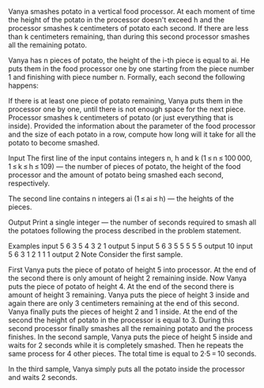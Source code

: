Vanya smashes potato in a vertical food processor. At each moment of time the height of the potato in the processor doesn't exceed h and the processor smashes k centimeters of potato each second. If there are less than k centimeters remaining, than during this second processor smashes all the remaining potato.

Vanya has n pieces of potato, the height of the i-th piece is equal to ai. He puts them in the food processor one by one starting from the piece number 1 and finishing with piece number n. Formally, each second the following happens:

If there is at least one piece of potato remaining, Vanya puts them in the processor one by one, until there is not enough space for the next piece.
Processor smashes k centimeters of potato (or just everything that is inside).
Provided the information about the parameter of the food processor and the size of each potato in a row, compute how long will it take for all the potato to become smashed.

Input
The first line of the input contains integers n, h and k (1 ≤ n ≤ 100 000, 1 ≤ k ≤ h ≤ 109) — the number of pieces of potato, the height of the food processor and the amount of potato being smashed each second, respectively.

The second line contains n integers ai (1 ≤ ai ≤ h) — the heights of the pieces.

Output
Print a single integer — the number of seconds required to smash all the potatoes following the process described in the problem statement.

Examples
input
5 6 3
5 4 3 2 1
output
5
input
5 6 3
5 5 5 5 5
output
10
input
5 6 3
1 2 1 1 1
output
2
Note
Consider the first sample.

First Vanya puts the piece of potato of height 5 into processor. At the end of the second there is only amount of height 2 remaining inside.
Now Vanya puts the piece of potato of height 4. At the end of the second there is amount of height 3 remaining.
Vanya puts the piece of height 3 inside and again there are only 3 centimeters remaining at the end of this second.
Vanya finally puts the pieces of height 2 and 1 inside. At the end of the second the height of potato in the processor is equal to 3.
During this second processor finally smashes all the remaining potato and the process finishes.
In the second sample, Vanya puts the piece of height 5 inside and waits for 2 seconds while it is completely smashed. Then he repeats the same process for 4 other pieces. The total time is equal to 2·5 = 10 seconds.

In the third sample, Vanya simply puts all the potato inside the processor and waits 2 seconds.